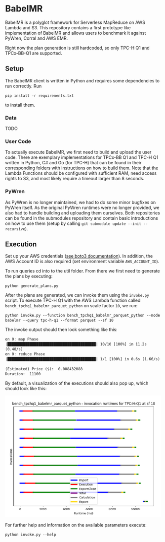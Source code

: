 # BabelMR

BabelMR is a polyglot framework for Serverless MapReduce on AWS Lambda and S3.
This repository contains a first prototype like implementation of BabelMR and
allows users to benchmark it against PyWren, Corral and AWS EMR.

Right now the plan generation is still hardcoded, so only TPC-H Q1 and TPCx-BB-Q1
are supported.

## Setup

The BabelMR client is written in Python and requires some dependencies to run correctly. Run
```
pip install -r requirements.txt
```
to install them.

### Data
TODO

### User Code
To actually execute BabelMR, we first need to build and upload the user code. There are exemplary
implementations for TPCx-BB Q1 and TPC-H Q1 written in Python, C# and Go (for TPC-H) that can be
found in their corresponding folders with instructions on how to build them. Note that the Lambda
Functions should be configured with sufficient RAM, need access rights to S3, and most likely
require a timeout larger than 8 seconds.

### PyWren
As PyWren is no longer maintained, we had to do some minor bugfixes on PyWren itself. As the original
PyWren runtimes were no longer provided, we also had to handle building and uploading them ourselves.
Both repositories can be found in the submodules repository and contain basic introductions on how
to use them (setup by calling `git submodule update --init --recursive`).
## Execution

Set up your AWS credentials ([see boto3 documentation](https://boto3.amazonaws.com/v1/documentation/api/latest/guide/credentials.html)).
In addition, the AWS Account ID is also required (set environment variable `AWS_ACCOUNT_ID`).

To run queries cd into to the util folder. From there we first need to generate the plans by executing:

```
python generate_plans.py
```

After the plans are generated, we can invoke them using the `invoke.py` script. To execute TPC-H Q1
with the AWS Lambda function called `bench_tpchq1_babelmr_parquet_python` on scale factor `10`, we run:

```
python invoke.py --function bench_tpchq1_babelmr_parquet_python --mode babelmr --query tpc-h-q1 --format parquet --sf 10
```
The invoke output should then look something like this:

```
on 0: map Phase
|████████████████████████████████████████| 10/10 [100%] in 11.2s (0.48/s)
on 0: reduce Phase
|████████████████████████████████████████| 1/1 [100%] in 0.6s (1.66/s)

(Estimated) Price ($):  0.008432088
Duration:  11100
```
By default, a visualization of the executions should also pop up, which should look like this:

![Execution visualization provided by BabelMR](./images/exemplary_execution.png)

For further help and information on the available parameters execute:

```
python invoke.py --help
```